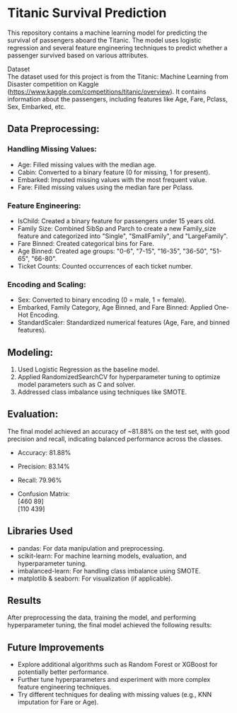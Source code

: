 # Titanic Survival Prediction
This repository contains a machine learning model for predicting the survival of passengers aboard the Titanic. The model uses logistic regression and several feature engineering techniques to predict whether a passenger survived based on various attributes.

Dataset  
The dataset used for this project is from the Titanic: Machine Learning from Disaster competition on Kaggle (https://www.kaggle.com/competitions/titanic/overview). It contains information about the passengers, including features like Age, Fare, Pclass, Sex, Embarked, etc.

## Data Preprocessing:

### Handling Missing Values:
* Age: Filled missing values with the median age.
* Cabin: Converted to a binary feature (0 for missing, 1 for present).
* Embarked: Imputed missing values with the most frequent value.
* Fare: Filled missing values using the median fare per Pclass.

### Feature Engineering:
* IsChild: Created a binary feature for passengers under 15 years old.
* Family Size: Combined SibSp and Parch to create a new Family_size feature and categorized into "Single", "SmallFamily", and "LargeFamily".
* Fare Binned: Created categorical bins for Fare.
* Age Binned: Created age groups: "0-6", "7-15", "16-35", "36-50", "51-65", "66-80".
* Ticket Counts: Counted occurrences of each ticket number.

### Encoding and Scaling:
* Sex: Converted to binary encoding (0 = male, 1 = female).
* Embarked, Family Category, Age Binned, and Fare Binned: Applied One-Hot Encoding.
* StandardScaler: Standardized numerical features (Age, Fare, and binned features).

## Modeling:
1. Used Logistic Regression as the baseline model.
2. Applied RandomizedSearchCV for hyperparameter tuning to optimize model parameters such as C and solver.
3. Addressed class imbalance using techniques like SMOTE.

## Evaluation:
The final model achieved an accuracy of ~81.88% on the test set, with good precision and recall, indicating balanced performance across the classes.  
* Accuracy: 81.88%
* Precision: 83.14%
* Recall: 79.96%

* Confusion Matrix:  
[460  89]  
[110 439]  

## Libraries Used
* pandas: For data manipulation and preprocessing.
* scikit-learn: For machine learning models, evaluation, and hyperparameter tuning.
* imbalanced-learn: For handling class imbalance using SMOTE.
* matplotlib & seaborn: For visualization (if applicable).

## Results
After preprocessing the data, training the model, and performing hyperparameter tuning, the final model achieved the following results:


## Future Improvements
* Explore additional algorithms such as Random Forest or XGBoost for potentially better performance.
* Further tune hyperparameters and experiment with more complex feature engineering techniques.
* Try different techniques for dealing with missing values (e.g., KNN imputation for Fare or Age).

